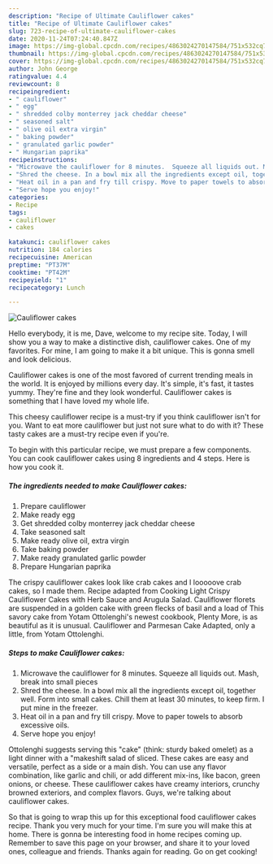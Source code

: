 ```yaml
---
description: "Recipe of Ultimate Cauliflower cakes"
title: "Recipe of Ultimate Cauliflower cakes"
slug: 723-recipe-of-ultimate-cauliflower-cakes
date: 2020-11-24T07:24:40.847Z
image: https://img-global.cpcdn.com/recipes/4863024270147584/751x532cq70/cauliflower-cakes-recipe-main-photo.jpg
thumbnail: https://img-global.cpcdn.com/recipes/4863024270147584/751x532cq70/cauliflower-cakes-recipe-main-photo.jpg
cover: https://img-global.cpcdn.com/recipes/4863024270147584/751x532cq70/cauliflower-cakes-recipe-main-photo.jpg
author: John George
ratingvalue: 4.4
reviewcount: 8
recipeingredient:
- " cauliflower"
- " egg"
- " shredded colby monterrey jack cheddar cheese"
- " seasoned salt"
- " olive oil extra virgin"
- " baking powder"
- " granulated garlic powder"
- " Hungarian paprika"
recipeinstructions:
- "Microwave the cauliflower for 8 minutes.  Squeeze all liquids out. Mash, break into small pieces"
- "Shred the cheese. In a bowl mix all the ingredients except oil, together well. Form into small cakes. Chill them at least 30 minutes, to keep firm. I put mine in the freezer."
- "Heat oil in a pan and fry till crispy. Move to paper towels to absorb excessive oils."
- "Serve hope you enjoy!"
categories:
- Recipe
tags:
- cauliflower
- cakes

katakunci: cauliflower cakes 
nutrition: 184 calories
recipecuisine: American
preptime: "PT37M"
cooktime: "PT42M"
recipeyield: "1"
recipecategory: Lunch

---
```



![Cauliflower cakes](https://img-global.cpcdn.com/recipes/4863024270147584/751x532cq70/cauliflower-cakes-recipe-main-photo.jpg)

Hello everybody, it is me, Dave, welcome to my recipe site. Today, I will show you a way to make a distinctive dish, cauliflower cakes. One of my favorites. For mine, I am going to make it a bit unique. This is gonna smell and look delicious.

Cauliflower cakes is one of the most favored of current trending meals in the world. It is enjoyed by millions every day. It's simple, it's fast, it tastes yummy. They're fine and they look wonderful. Cauliflower cakes is something that I have loved my whole life.

This cheesy cauliflower recipe is a must-try if you think cauliflower isn&#39;t for you. Want to eat more cauliflower but just not sure what to do with it? These tasty cakes are a must-try recipe even if you&#39;re.


To begin with this particular recipe, we must prepare a few components. You can cook cauliflower cakes using 8 ingredients and 4 steps. Here is how you cook it.

<!--inarticleads1-->

##### The ingredients needed to make Cauliflower cakes:

1. Prepare  cauliflower
1. Make ready  egg
1. Get  shredded colby monterrey jack cheddar cheese
1. Take  seasoned salt
1. Make ready  olive oil, extra virgin
1. Take  baking powder
1. Make ready  granulated garlic powder
1. Prepare  Hungarian paprika


The crispy cauliflower cakes look like crab cakes and I looooove crab cakes, so I made them. Recipe adapted from Cooking Light Crispy Cauliflower Cakes with Herb Sauce and Arugula Salad. Cauliflower florets are suspended in a golden cake with green flecks of basil and a load of This savory cake from Yotam Ottolenghi&#39;s newest cookbook, Plenty More, is as beautiful as it is unusual. Cauliflower and Parmesan Cake Adapted, only a little, from Yotam Ottolenghi. 

<!--inarticleads2-->

##### Steps to make Cauliflower cakes:

1. Microwave the cauliflower for 8 minutes.  Squeeze all liquids out. Mash, break into small pieces
1. Shred the cheese. In a bowl mix all the ingredients except oil, together well. Form into small cakes. Chill them at least 30 minutes, to keep firm. I put mine in the freezer.
1. Heat oil in a pan and fry till crispy. Move to paper towels to absorb excessive oils.
1. Serve hope you enjoy!


Ottolenghi suggests serving this &#34;cake&#34; (think: sturdy baked omelet) as a light dinner with a &#34;makeshift salad of sliced. These cakes are easy and versatile, perfect as a side or a main dish. You can use any flavor combination, like garlic and chili, or add different mix-ins, like bacon, green onions, or cheese. These cauliflower cakes have creamy interiors, crunchy browned exteriors, and complex flavors. Guys, we&#39;re talking about cauliflower cakes. 

So that is going to wrap this up for this exceptional food cauliflower cakes recipe. Thank you very much for your time. I'm sure you will make this at home. There is gonna be interesting food in home recipes coming up. Remember to save this page on your browser, and share it to your loved ones, colleague and friends. Thanks again for reading. Go on get cooking!
